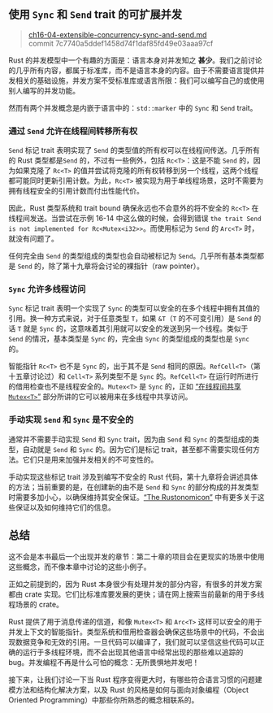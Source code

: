 ## 使用 `Sync` 和 `Send` trait 的可扩展并发

> [ch16-04-extensible-concurrency-sync-and-send.md](https://github.com/rust-lang/book/blob/main/src/ch16-04-extensible-concurrency-sync-and-send.md)
> <br>
> commit 7c7740a5ddef1458d74f1daf85fd49e03aaa97cf

Rust 的并发模型中一个有趣的方面是：语言本身对并发知之 **甚少**。我们之前讨论的几乎所有内容，都属于标准库，而不是语言本身的内容。由于不需要语言提供并发相关的基础设施，并发方案不受标准库或语言所限：我们可以编写自己的或使用别人编写的并发功能。

然而有两个并发概念是内嵌于语言中的：`std::marker` 中的 `Sync` 和 `Send` trait。

### 通过 `Send` 允许在线程间转移所有权

`Send` 标记 trait 表明实现了 `Send` 的类型值的所有权可以在线程间传送。几乎所有的 Rust 类型都是`Send` 的，不过有一些例外，包括 `Rc<T>`：这是不能 `Send` 的，因为如果克隆了 `Rc<T>` 的值并尝试将克隆的所有权转移到另一个线程，这两个线程都可能同时更新引用计数。为此，`Rc<T>` 被实现为用于单线程场景，这时不需要为拥有线程安全的引用计数而付出性能代价。

因此，Rust 类型系统和 trait bound 确保永远也不会意外的将不安全的 `Rc<T>` 在线程间发送。当尝试在示例 16-14 中这么做的时候，会得到错误 `the trait Send is not implemented for Rc<Mutex<i32>>`。而使用标记为 `Send` 的 `Arc<T>` 时，就没有问题了。

任何完全由 `Send` 的类型组成的类型也会自动被标记为 `Send`。几乎所有基本类型都是 `Send` 的，除了第十九章将会讨论的裸指针（raw pointer）。

### `Sync` 允许多线程访问

`Sync` 标记 trait 表明一个实现了 `Sync` 的类型可以安全的在多个线程中拥有其值的引用。换一种方式来说，对于任意类型 `T`，如果 `&T`（`T` 的不可变引用）是 `Send` 的话 `T` 就是 `Sync` 的，这意味着其引用就可以安全的发送到另一个线程。类似于 `Send` 的情况，基本类型是 `Sync` 的，完全由 `Sync` 的类型组成的类型也是 `Sync` 的。

智能指针 `Rc<T>` 也不是 `Sync` 的，出于其不是 `Send` 相同的原因。`RefCell<T>`（第十五章讨论过）和 `Cell<T>` 系列类型不是 `Sync` 的。`RefCell<T>` 在运行时所进行的借用检查也不是线程安全的。`Mutex<T>` 是 `Sync` 的，正如 [“在线程间共享 `Mutex<T>`”][sharing-a-mutext-between-multiple-threads] 部分所讲的它可以被用来在多线程中共享访问。

### 手动实现 `Send` 和 `Sync` 是不安全的

通常并不需要手动实现 `Send` 和 `Sync` trait，因为由 `Send` 和 `Sync` 的类型组成的类型，自动就是 `Send` 和 `Sync` 的。因为它们是标记 trait，甚至都不需要实现任何方法。它们只是用来加强并发相关的不可变性的。

手动实现这些标记 trait 涉及到编写不安全的 Rust 代码，第十九章将会讲述具体的方法；当前重要的是，在创建新的由不是 `Send` 和 `Sync` 的部分构成的并发类型时需要多加小心，以确保维持其安全保证。[“The Rustonomicon”][nomicon] 中有更多关于这些保证以及如何维持它们的信息。

## 总结

这不会是本书最后一个出现并发的章节：第二十章的项目会在更现实的场景中使用这些概念，而不像本章中讨论的这些小例子。

正如之前提到的，因为 Rust 本身很少有处理并发的部分内容，有很多的并发方案都由 crate 实现。它们比标准库要发展的更快；请在网上搜索当前最新的用于多线程场景的 crate。

Rust 提供了用于消息传递的信道，和像 `Mutex<T>` 和 `Arc<T>` 这样可以安全的用于并发上下文的智能指针。类型系统和借用检查器会确保这些场景中的代码，不会出现数据竞争和无效的引用。一旦代码可以编译了，我们就可以坚信这些代码可以正确的运行于多线程环境，而不会出现其他语言中经常出现的那些难以追踪的 bug。并发编程不再是什么可怕的概念：无所畏惧地并发吧！

接下来，让我们讨论一下当 Rust 程序变得更大时，有哪些符合语言习惯的问题建模方法和结构化解决方案，以及 Rust 的风格是如何与面向对象编程（Object Oriented Programming）中那些你所熟悉的概念相联系的。

[sharing-a-mutext-between-multiple-threads]: ch16-03-shared-state.html#在线程间共享-mutext
[nomicon]: https://doc.rust-lang.org/nomicon/index.html
